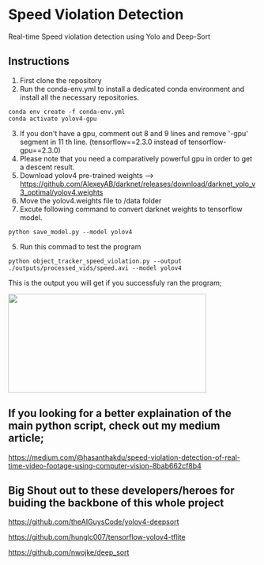 # Speed Violation Detection
Real-time Speed violation detection using Yolo and Deep-Sort
## Instructions
1. First clone the repository
2. Run the conda-env.yml to install a dedicated conda environment and install all the necessary repositories.
```
conda env create -f conda-env.yml
conda activate yolov4-gpu
```
3. If you don't have a gpu, comment out 8 and 9 lines and remove '-gpu' segment in 11 th line. (tensorflow==2.3.0 instead of tensorflow-gpu==2.3.0)
4. Please note that you need a comparatively powerful gpu in order to get a descent result.
3. Download yolov4 pre-trained weights --> https://github.com/AlexeyAB/darknet/releases/download/darknet_yolo_v3_optimal/yolov4.weights 
4. Move the yolov4.weights file to /data folder
5. Excute following command to convert darknet weights to tensorflow model.
```
python save_model.py --model yolov4 
```
5. Run this commad to test the program
```
python object_tracker_speed_violation.py --output ./outputs/processed_vids/speed.avi --model yolov4
```


This is the output you will get if you successfuly ran the program;

<img src="output.gif" width="400" height="200"/>

## If you looking for a better explaination of the main python script, check out my medium article;

https://medium.com/@hasanthakdu/speed-violation-detection-of-real-time-video-footage-using-computer-vision-8bab662cf8b4

## Big Shout out to these developers/heroes for buiding the backbone of this whole project
https://github.com/theAIGuysCode/yolov4-deepsort

https://github.com/hunglc007/tensorflow-yolov4-tflite

https://github.com/nwojke/deep_sort

